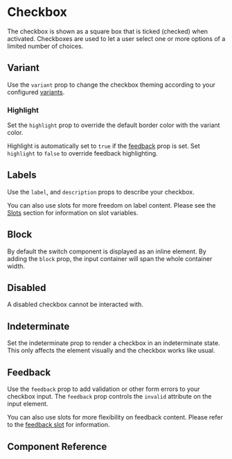 # Checkbox <Tag text="<ECheckbox>" />

The checkbox is shown as a square box that is ticked (checked) when activated. Checkboxes are used to let a user select one or more options of a limited number of choices.

<Snippet :code="example" />

## Variant

Use the `variant` prop to change the checkbox theming according to your configured [variants](/theme/variants).

<Snippet :code="variants" class="wrap" />

### Highlight

Set the `highlight` prop to override the default border color with the variant color.

<Snippet :code="highlight" class="wrap" />

Highlight is automatically set to `true` if the [feedback](#feedback) prop is set. Set `highlight` to `false` to override feedback highlighting.

<Snippet :code="highlightFeedback" class="wrap" />

## Labels

Use the `label`, and `description` props to describe your checkbox.

<Snippet :code="labels" class="wrap" />

You can also use slots for more freedom on label content. Please see the [Slots](#slots) section for information on slot variables.

<Snippet :code="labelsSlots" class="wrap" />

## Block

By default the switch component is displayed as an inline element. By adding the `block` prop, the input container will span the whole container width.

<Snippet :code="block" class="wrap" />

## Disabled

A disabled checkbox cannot be interacted with.

<Snippet :code="disabled" class="wrap" />

## Indeterminate

Set the indeterminate prop to render a checkbox in an indeterminate state. This only affects the element visually and the checkbox works like usual.

<Snippet :code="indeterminate" class="wrap" />

## Feedback

Use the `feedback` prop to add validation or other form errors to your checkbox input. The `feedback` prop controls the `invalid` attribute on the input element.

<Snippet :code="feedback" class="wrap" />

You can also use slots for more flexibility on feedback content. Please refer to the
[feedback slot](#slot-feedback) for information.

<Snippet :code="feedbackSlots" class="wrap" />

## Component Reference

<ComponentReference src="ECheckbox" />

<script lang="ts" setup>
const example = `<ECheckbox label="Checkbox" />`

const variants = `
<ECheckbox variant="primary" label="Primary" checked />
<ECheckbox variant="secondary" label="Secondary" checked />
`

const highlight = `
<ECheckbox highlight variant="primary" label="Primary" />
<ECheckbox highlight variant="secondary" label="Secondary" />
`

const highlightFeedback = `
<ECheckbox feedback="Error!" label="Feedback" />
<ECheckbox :highlight="false" feedback="Error!" label="Override" />
`

const labels = `
<ECheckbox 
  label="Label"
  description="Description"
  checked
/>
`

const labelsSlots = `
<template>
  <ECheckbox checked>
    <template #label="{ id }">
      <label :for="id">Label</label>
    </template>
    <template #description>
      <span style="color: var(--primary-color)" v-text="'Description'" />
    </template>
  </ECheckbox>
</template>
`

const block = `
<ECheckbox block label="Block" checked />
<ECheckbox block label="Block 2" checked />
`

const disabled = `
<ECheckbox disabled label="Disabled" />
<ECheckbox disabled checked label="Disabled" />`

const indeterminate = `
<ECheckbox indeterminate label="Indeterminate" checked />`

const feedback = `
<ECheckbox label="Checkbox" feedback="Bad!" />
`

const feedbackSlots = `
<template>
  <ECheckbox label="Checkbox">
    <template #feedback>
      <strong style="text-decoration: underline" v-text="'Very bad!'" />
    </template>
  </ECheckbox>
</template>
`
</script>
